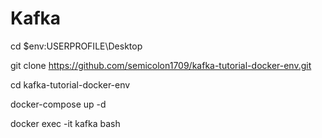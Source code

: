# Kafka

cd $env:USERPROFILE\Desktop

git clone https://github.com/semicolon1709/kafka-tutorial-docker-env.git

cd kafka-tutorial-docker-env

docker-compose up -d

docker exec -it kafka bash
